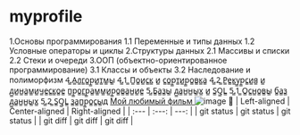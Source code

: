 # myprofile
1.Основы программирования
  1.1 Переменные и типы данных
  1.2 Условные операторы и циклы
2.Структуры данных
  2.1 Массивы и списки
  2.2 Стеки и очереди
3.ООП (объектно-ориентированное программирование)
  3.1 Классы и объекты
  3.2 Наследование и полиморфизм
4̳.А̳л̳г̳о̳р̳и̳т̳м̳ы̳
  4̳.1̳ П̳о̳и̳с̳к̳ и̳ с̳о̳р̳т̳и̳р̳о̳в̳к̳а̳
  4̳.2̳ Р̳е̳к̳у̳р̳с̳и̳я̳ и̳ д̳и̳н̳а̳м̳и̳ч̳е̳с̳к̳о̳е̳ п̳р̳о̳г̳р̳а̳м̳м̳и̳р̳о̳в̳а̳н̳и̳е̳
5̳.Б̳а̳з̳ы̳ д̳а̳н̳н̳ы̳х̳ и̳ S̳Q̳L̳
  5̳.1̳ О̳с̳н̳о̳в̳ы̳ б̳а̳з̳ д̳а̳н̳н̳ы̳х̳
  5̳.2̳ S̳Q̳L̳ з̳а̳п̳р̳о̳с̳ы̳д
<a href="https://www.kinopoisk.ru/film/276598/?utm_referrer=www.google.com"> Мой любимый фильм </a>
![image](https://github.com/Vladosik001/myprofile/assets/152333397/34256bca-a9d9-44e7-b84a-38a5a3e37ff3)
🤟
| Left-aligned | Center-aligned | Right-aligned |
| :---         |     :---:      |          ---: |
| git status   | git status     | git status    |
| git diff     | git diff       | git diff      |
